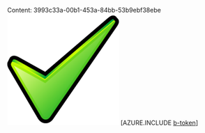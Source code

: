 Content: 3993c33a-00b1-453a-84bb-53b9ebf38ebe![image](61163300-d291-41d4-879a-e872fc4259e7.png)
[AZURE.INCLUDE [b-token](d033cd0c-bcef-49b2-9fde-cef2d79484af.md)]

